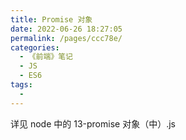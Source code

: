 ```yaml
---
title: Promise 对象
date: 2022-06-26 18:27:05
permalink: /pages/ccc78e/
categories:
  - 《前端》笔记
  - JS
  - ES6
tags:
  - 
---
```

详见 node 中的 13-promise 对象（中）.js
